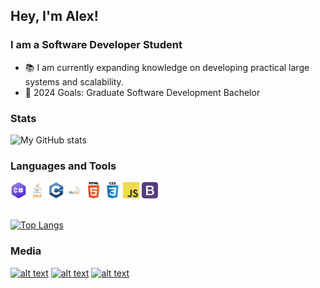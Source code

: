 ## Hey, I'm Alex!

### I am a Software Developer Student
- 📚 I am currently expanding knowledge on developing practical large systems and scalability.
- 🚀 2024 Goals: Graduate Software Development Bachelor

### Stats
![My GitHub stats](https://github-readme-stats.vercel.app/api?username=alexstavrev&theme=react&show_icons=true&count_private=true)

### Languages and Tools
<code><img src="https://raw.githubusercontent.com/github/explore/80688e429a7d4ef2fca1e82350fe8e3517d3494d/topics/csharp/csharp.png" alt="c#" width="26px"></code>
<code><img src="https://raw.githubusercontent.com/github/explore/80688e429a7d4ef2fca1e82350fe8e3517d3494d/topics/java/java.png" alt="java" width="26px"></code>
<code><img src="https://raw.githubusercontent.com/github/explore/80688e429a7d4ef2fca1e82350fe8e3517d3494d/topics/cpp/cpp.png" alt="c++" width="26px"></code>
<code><img src="https://raw.githubusercontent.com/github/explore/80688e429a7d4ef2fca1e82350fe8e3517d3494d/topics/mysql/mysql.png" alt="MySQL" width="26px"></code>
<code><img src="https://raw.githubusercontent.com/github/explore/80688e429a7d4ef2fca1e82350fe8e3517d3494d/topics/html/html.png" alt="html5" width="26px"></code>
<code><img src="https://raw.githubusercontent.com/github/explore/80688e429a7d4ef2fca1e82350fe8e3517d3494d/topics/css/css.png" alt="css3" width="26px"></code>
<code><img src="https://raw.githubusercontent.com/github/explore/80688e429a7d4ef2fca1e82350fe8e3517d3494d/topics/javascript/javascript.png" alt="javascript" width="26px"></code>
<code><img src="https://raw.githubusercontent.com/github/explore/80688e429a7d4ef2fca1e82350fe8e3517d3494d/topics/bootstrap/bootstrap.png" alt="bootstrap" width="26px"></code>
<br />
<br />


[![Top Langs](https://github-readme-stats.vercel.app/api/top-langs/?username=AlexStavrev&theme=react&show_icons=true&count_private=true)](https://github.com/AlexStavrev/github-readme-stats)

### Media
<a href="https://www.linkedin.com/in/aleksandar-stavrev-779493195/"> ![alt text](https://img.shields.io/badge/-LinkedIn-0e76a8?style=plastic&logo=linkedIn)</a>
<a href="https://github.com/AlexStavrev"> ![alt text](https://img.shields.io/badge/-GitHub-0e76a8?style=plastic&logo=GitHub&color=555555)</a>
<a href="https://discordapp.com/users/264678926607974400/"> ![alt text](https://img.shields.io/badge/-Discord-0e76a8?style=plastic&logo=Discord&color=111177)</a>
